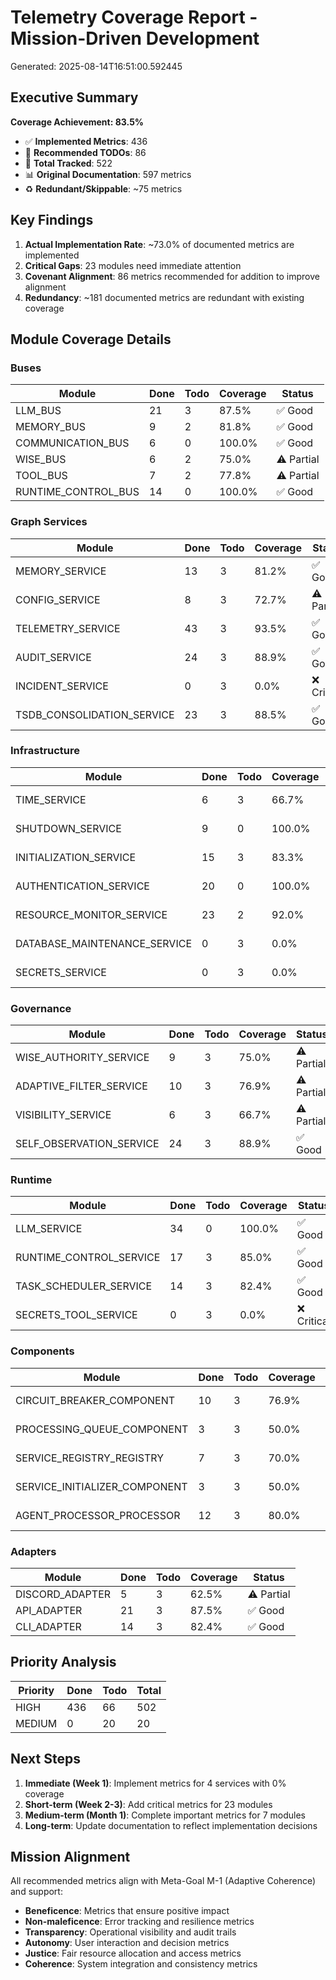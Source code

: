 # Telemetry Coverage Report - Mission-Driven Development

Generated: 2025-08-14T16:51:00.592445

## Executive Summary

**Coverage Achievement: 83.5%**

- ✅ **Implemented Metrics**: 436
- 📝 **Recommended TODOs**: 86
- 🎯 **Total Tracked**: 522
- 📊 **Original Documentation**: 597 metrics
- ♻️ **Redundant/Skippable**: ~75 metrics

## Key Findings

1. **Actual Implementation Rate**: ~73.0% of documented metrics are implemented
2. **Critical Gaps**: 23 modules need immediate attention
3. **Covenant Alignment**: 86 metrics recommended for addition to improve alignment
4. **Redundancy**: ~181 documented metrics are redundant with existing coverage

## Module Coverage Details


### Buses

| Module | Done | Todo | Coverage | Status |
|--------|------|------|----------|--------|
| LLM_BUS | 21 | 3 | 87.5% | ✅ Good |
| MEMORY_BUS | 9 | 2 | 81.8% | ✅ Good |
| COMMUNICATION_BUS | 6 | 0 | 100.0% | ✅ Good |
| WISE_BUS | 6 | 2 | 75.0% | ⚠️ Partial |
| TOOL_BUS | 7 | 2 | 77.8% | ⚠️ Partial |
| RUNTIME_CONTROL_BUS | 14 | 0 | 100.0% | ✅ Good |

### Graph Services

| Module | Done | Todo | Coverage | Status |
|--------|------|------|----------|--------|
| MEMORY_SERVICE | 13 | 3 | 81.2% | ✅ Good |
| CONFIG_SERVICE | 8 | 3 | 72.7% | ⚠️ Partial |
| TELEMETRY_SERVICE | 43 | 3 | 93.5% | ✅ Good |
| AUDIT_SERVICE | 24 | 3 | 88.9% | ✅ Good |
| INCIDENT_SERVICE | 0 | 3 | 0.0% | ❌ Critical |
| TSDB_CONSOLIDATION_SERVICE | 23 | 3 | 88.5% | ✅ Good |

### Infrastructure

| Module | Done | Todo | Coverage | Status |
|--------|------|------|----------|--------|
| TIME_SERVICE | 6 | 3 | 66.7% | ⚠️ Partial |
| SHUTDOWN_SERVICE | 9 | 0 | 100.0% | ✅ Good |
| INITIALIZATION_SERVICE | 15 | 3 | 83.3% | ✅ Good |
| AUTHENTICATION_SERVICE | 20 | 0 | 100.0% | ✅ Good |
| RESOURCE_MONITOR_SERVICE | 23 | 2 | 92.0% | ✅ Good |
| DATABASE_MAINTENANCE_SERVICE | 0 | 3 | 0.0% | ❌ Critical |
| SECRETS_SERVICE | 0 | 3 | 0.0% | ❌ Critical |

### Governance

| Module | Done | Todo | Coverage | Status |
|--------|------|------|----------|--------|
| WISE_AUTHORITY_SERVICE | 9 | 3 | 75.0% | ⚠️ Partial |
| ADAPTIVE_FILTER_SERVICE | 10 | 3 | 76.9% | ⚠️ Partial |
| VISIBILITY_SERVICE | 6 | 3 | 66.7% | ⚠️ Partial |
| SELF_OBSERVATION_SERVICE | 24 | 3 | 88.9% | ✅ Good |

### Runtime

| Module | Done | Todo | Coverage | Status |
|--------|------|------|----------|--------|
| LLM_SERVICE | 34 | 0 | 100.0% | ✅ Good |
| RUNTIME_CONTROL_SERVICE | 17 | 3 | 85.0% | ✅ Good |
| TASK_SCHEDULER_SERVICE | 14 | 3 | 82.4% | ✅ Good |
| SECRETS_TOOL_SERVICE | 0 | 3 | 0.0% | ❌ Critical |

### Components

| Module | Done | Todo | Coverage | Status |
|--------|------|------|----------|--------|
| CIRCUIT_BREAKER_COMPONENT | 10 | 3 | 76.9% | ⚠️ Partial |
| PROCESSING_QUEUE_COMPONENT | 3 | 3 | 50.0% | ⚠️ Partial |
| SERVICE_REGISTRY_REGISTRY | 7 | 3 | 70.0% | ⚠️ Partial |
| SERVICE_INITIALIZER_COMPONENT | 3 | 3 | 50.0% | ⚠️ Partial |
| AGENT_PROCESSOR_PROCESSOR | 12 | 3 | 80.0% | ✅ Good |

### Adapters

| Module | Done | Todo | Coverage | Status |
|--------|------|------|----------|--------|
| DISCORD_ADAPTER | 5 | 3 | 62.5% | ⚠️ Partial |
| API_ADAPTER | 21 | 3 | 87.5% | ✅ Good |
| CLI_ADAPTER | 14 | 3 | 82.4% | ✅ Good |


## Priority Analysis

| Priority | Done | Todo | Total |
|----------|------|------|-------|
| HIGH | 436 | 66 | 502 |
| MEDIUM | 0 | 20 | 20 |


## Next Steps

1. **Immediate (Week 1)**: Implement metrics for 4 services with 0% coverage
2. **Short-term (Week 2-3)**: Add critical metrics for 23 modules
3. **Medium-term (Month 1)**: Complete important metrics for 7 modules
4. **Long-term**: Update documentation to reflect implementation decisions

## Mission Alignment

All recommended metrics align with Meta-Goal M-1 (Adaptive Coherence) and support:
- **Beneficence**: Metrics that ensure positive impact
- **Non-maleficence**: Error tracking and resilience metrics
- **Transparency**: Operational visibility and audit trails
- **Autonomy**: User interaction and decision metrics
- **Justice**: Fair resource allocation and access metrics
- **Coherence**: System integration and consistency metrics
